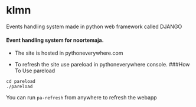 # klmn
Events handling system made in python web framework called DJANGO
#### Event handling system for noortemaja.


* The site is hosted in pythoneverywhere.com

* To refresh the site use pareload in pythoneverywhere console.
###How To Use pareload

```
cd pareload
./pareload

```
You can run 
    ```
    pa-refresh
    ``` from anywhere to refresh the webapp
